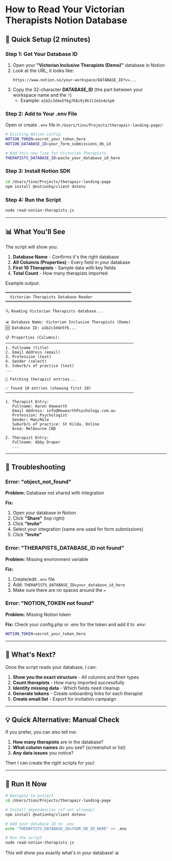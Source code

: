 # How to Read Your Victorian Therapists Notion Database

## 🎯 **Quick Setup (2 minutes)**

### **Step 1: Get Your Database ID**

1. Open your **"Victorian Inclusive Therapists (Demo)"** database in Notion
2. Look at the URL, it looks like:
   ```
   https://www.notion.so/your-workspace/DATABASE_ID?v=...
   ```
3. Copy the 32-character **DATABASE_ID** (the part between your workspace name and the `?`)
   - Example: `a1b2c3d4e5f6g7h8i9j0k1l2m3n4o5p6`

### **Step 2: Add to Your .env File**

Open or create `.env` file in `/Users/tino/Projects/therapair-landing-page/`:

```bash
# Existing Notion config
NOTION_TOKEN=secret_your_token_here
NOTION_DATABASE_ID=your_form_submissions_db_id

# Add this new line for Victorian Therapists
THERAPISTS_DATABASE_ID=paste_your_database_id_here
```

### **Step 3: Install Notion SDK**

```bash
cd /Users/tino/Projects/therapair-landing-page
npm install @notionhq/client dotenv
```

### **Step 4: Run the Script**

```bash
node read-notion-therapists.js
```

---

## 📊 **What You'll See**

The script will show you:

1. **Database Name** - Confirms it's the right database
2. **All Columns (Properties)** - Every field in your database
3. **First 10 Therapists** - Sample data with key fields
4. **Total Count** - How many therapists imported

Example output:
```
═══════════════════════════════════════════════════════
  Victorian Therapists Database Reader
═══════════════════════════════════════════════════════

🔍 Reading Victorian Therapists database...

📊 Database Name: Victorian Inclusive Therapists (Demo)
🆔 Database ID: a1b2c3d4e5f6...

📋 Properties (Columns):
────────────────────────────────────────────────────────
1. Fullname (title)
2. Email Address (email)
3. Profession (text)
4. Gender (select)
5. Suburb/s of practice (text)
...

📄 Fetching therapist entries...

✅ Found 10 entries (showing first 10)
────────────────────────────────────────────────────────

1. Therapist Entry:
   Fullname: Aaron Howearth
   Email Address: info@HowearthPsychology.com.au
   Profession: Psychologist
   Gender: Man/Male
   Suburb/s of practice: St Kilda, Online
   Area: Melbourne CBD

2. Therapist Entry:
   Fullname: Abby Draper
   ...
```

---

## 🔧 **Troubleshooting**

### **Error: "object_not_found"**
**Problem:** Database not shared with integration

**Fix:**
1. Open your database in Notion
2. Click **"Share"** (top right)
3. Click **"Invite"**
4. Select your integration (same one used for form submissions)
5. Click **"Invite"**

### **Error: "THERAPISTS_DATABASE_ID not found"**
**Problem:** Missing environment variable

**Fix:**
1. Create/edit `.env` file
2. Add: `THERAPISTS_DATABASE_ID=your_database_id_here`
3. Make sure there are no spaces around the `=`

### **Error: "NOTION_TOKEN not found"**
**Problem:** Missing Notion token

**Fix:**
Check your config.php or .env for the token and add it to .env:
```bash
NOTION_TOKEN=secret_your_token_here
```

---

## 🎯 **What's Next?**

Once the script reads your database, I can:

1. **Show you the exact structure** - All columns and their types
2. **Count therapists** - How many imported successfully
3. **Identify missing data** - Which fields need cleanup
4. **Generate tokens** - Create onboarding links for each therapist
5. **Create email list** - Export for invitation campaign

---

## 💡 **Quick Alternative: Manual Check**

If you prefer, you can also tell me:

1. **How many therapists** are in the database?
2. **What column names** do you see? (screenshot or list)
3. **Any data issues** you notice?

Then I can create the right scripts for you!

---

## 🚀 **Run It Now**

```bash
# Navigate to project
cd /Users/tino/Projects/therapair-landing-page

# Install dependencies (if not already)
npm install @notionhq/client dotenv

# Add your database ID to .env
echo "THERAPISTS_DATABASE_ID=YOUR_DB_ID_HERE" >> .env

# Run the script
node read-notion-therapists.js
```

This will show you exactly what's in your database! 📊
